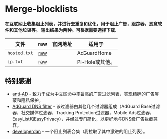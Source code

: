 # Merge-blocklists

#### 在互联网上收集阻止列表，并进行去重复和优化，用于阻止广告，跟踪器，恶意软件和其他垃圾等。 输出结果为两种。可根据需要选择下载.

| 文件     | raw 	| 官网地址 	| 适用于 	|
| --------------------------------	|:------------------:	| ----------------	|---------------------------------------------	|
| `hosted.txt` 	| [raw](https://raw.githubusercontent.com/jogn61/Merge-blocklists/main/hosted.txt) 	| []()	| AdGuardHome 	|
| `ip.txt` 	| [raw](https://github.com/jogn61/Merge-blocklists/blob/main/ip.txt) 	| []()	| Pi-Hole或其他。 	|


## 特别感谢

- [anti-AD](https://anti-ad.net) - 致力于成为中文区命中率最高的广告过滤列表，实现精确的广告屏蔽和隐私保护。
- [AdGuard DNS filter](https://github.com/AdguardTeam/AdguardSDNSFilter) - 该过滤器由其他几个过滤器组成（AdGuard Base过滤器，社交媒体过滤器，Tracking Protection过滤器，Mobile Ads过滤器，EasyList和EasyPrivacy），并经过专门简化，以更好地与DNS级广告拦截兼容。
- [developerdan](https://www.github.developerdan.com/hosts/) - 一个阻止列表合集（我拉取了其中激进的阻止列表）。
